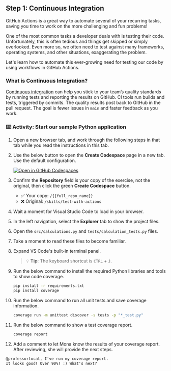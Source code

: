 ## Step 1: Continuous Integration

GitHub Actions is a great way to automate several of your recurring tasks, saving you time to work on the more challenging and fun problems!

One of the most common tasks a developer deals with is testing their code. Unfortunately, this is often tedious and things get skipped or simply overlooked. Even more so, we often need to test against many frameworks, operating systems, and other situations, exaggerating the problem.

Let's learn how to automate this ever-growing need for testing our code by using workflows in GitHub Actions.

### What is Continuous Integration?

[Continuous integration](https://en.wikipedia.org/wiki/Continuous_integration) can help you stick to your team’s quality standards by running tests and reporting the results on GitHub. CI tools run builds and tests, triggered by commits. The quality results post back to GitHub in the pull request. The goal is fewer issues in `main` and faster feedback as you work.

### ⌨️ Activity: Start our sample Python application

1. Open a new browser tab, and work through the following steps in that tab while you read the instructions in this tab.

1. Use the below button to open the **Create Codespace** page in a new tab. Use the default configuration.

   [![Open in GitHub Codespaces](https://github.com/codespaces/badge.svg)](https://codespaces.new/{{full_repo_name}}?quickstart=1)

1. Confirm the **Repository** field is your copy of the exercise, not the original, then click the green **Create Codespace** button.

   - ✅ Your copy: `/{{full_repo_name}}`
   - ❌ Original: `/skills/test-with-actions`

1. Wait a moment for Visual Studio Code to load in your browser.

1. In the left navigation, select the **Explorer** tab to show the project files.

1. Open the `src/calculations.py` and `tests/calculation_tests.py` files.

1. Take a moment to read these files to become familiar.

1. Expand VS Code's built-in terminal panel.

   > 💡 **Tip**: The keyboard shortcut is `CTRL` + `J`.

1. Run the below command to install the required Python libraries and tools to show code coverage.

   ```bash
   pip install -r requirements.txt
   pip install coverage
   ```

1. Run the below command to run all unit tests and save coverage information.

   ```bash
   coverage run -m unittest discover -s tests -p "*_test.py"
   ```

1. Run the below command to show a test coverage report.

   ```bash
   coverage report
   ```

1. Add a comment to let Mona know the results of your coverage report. After reviewing, she will provide the next steps.

```md
@professortocat, I've run my coverage report.
It looks good! Over 90%! :) What's next?
```
